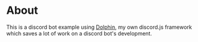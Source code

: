 # About

This is a discord bot example using [Dolphin](https://github.com/itspedruu/dolphin), my own discord.js framework which saves a lot of work on a discord bot's development.
